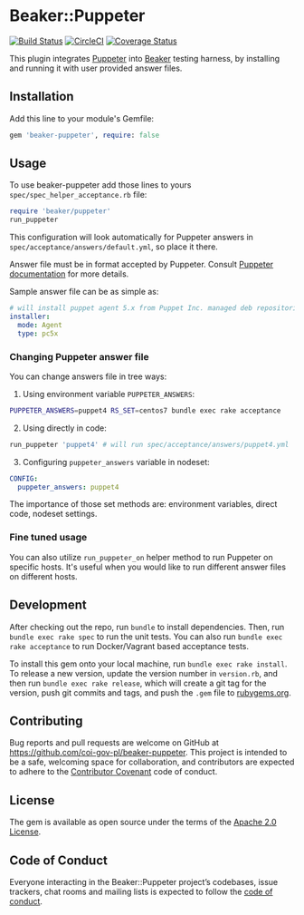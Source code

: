# Beaker::Puppeter

[![Build Status](https://travis-ci.org/coi-gov-pl/gem-beaker-puppeter.svg?branch=develop)](https://travis-ci.org/coi-gov-pl/gem-beaker-puppeter) [![CircleCI](https://circleci.com/gh/coi-gov-pl/gem-beaker-puppeter.svg?style=svg)](https://circleci.com/gh/coi-gov-pl/gem-beaker-puppeter) [![Coverage Status](https://coveralls.io/repos/github/coi-gov-pl/gem-beaker-puppeter/badge.svg?branch=develop)](https://coveralls.io/github/coi-gov-pl/gem-beaker-puppeter?branch=develop)

This plugin integrates [Puppeter](https://github.com/coi-gov-pl/puppeter/) into [Beaker](https://github.com/puppetlabs/beaker) testing harness, by installing and running it with user provided answer files.

## Installation

Add this line to your module's Gemfile:

```ruby
gem 'beaker-puppeter', require: false
```

## Usage

To use beaker-puppeter add those lines to yours `spec/spec_helper_acceptance.rb` file:

```ruby
require 'beaker/puppeter'
run_puppeter
```

This configuration will look automatically for Puppeter answers in `spec/acceptance/answers/default.yml`, so place it there.

Answer file must be in format accepted by Puppeter. Consult [Puppeter documentation](https://github.com/coi-gov-pl/puppeter/blob/develop/README.rst) for more details.

Sample answer file can be as simple as:

```yaml
# will install puppet agent 5.x from Puppet Inc. managed deb repositories
installer:
  mode: Agent
  type: pc5x
```

### Changing Puppeter answer file

You can change answers file in tree ways:

1. Using environment variable `PUPPETER_ANSWERS`:
```bash
PUPPETER_ANSWERS=puppet4 RS_SET=centos7 bundle exec rake acceptance
```

2. Using directly in code:
```ruby
run_puppeter 'puppet4' # will run spec/acceptance/answers/puppet4.yml
```

3. Configuring `puppeter_answers` variable in nodeset:

```yaml
CONFIG:
  puppeter_answers: puppet4
```

The importance of those set methods are: environment variables, direct code, nodeset settings.

### Fine tuned usage

You can also utilize `run_puppeter_on` helper method to run Puppeter on specific hosts. It's useful when you would like to run different answer files on different hosts.

## Development

After checking out the repo, run `bundle` to install dependencies. Then, run `bundle exec rake spec` to run the unit tests. You can also run `bundle exec rake acceptance` to run Docker/Vagrant based acceptance tests.

To install this gem onto your local machine, run `bundle exec rake install`. To release a new version, update the version number in `version.rb`, and then run `bundle exec rake release`, which will create a git tag for the version, push git commits and tags, and push the `.gem` file to [rubygems.org](https://rubygems.org).

## Contributing

Bug reports and pull requests are welcome on GitHub at https://github.com/coi-gov-pl/beaker-puppeter. This project is intended to be a safe, welcoming space for collaboration, and contributors are expected to adhere to the [Contributor Covenant](http://contributor-covenant.org) code of conduct.

## License

The gem is available as open source under the terms of the [Apache 2.0 License](https://opensource.org/licenses/Apache-2.0).

## Code of Conduct

Everyone interacting in the Beaker::Puppeter project’s codebases, issue trackers, chat rooms and mailing lists is expected to follow the [code of conduct](https://github.com/coi-gov-pl/beaker-puppeter/blob/master/CODE_OF_CONDUCT.md).
